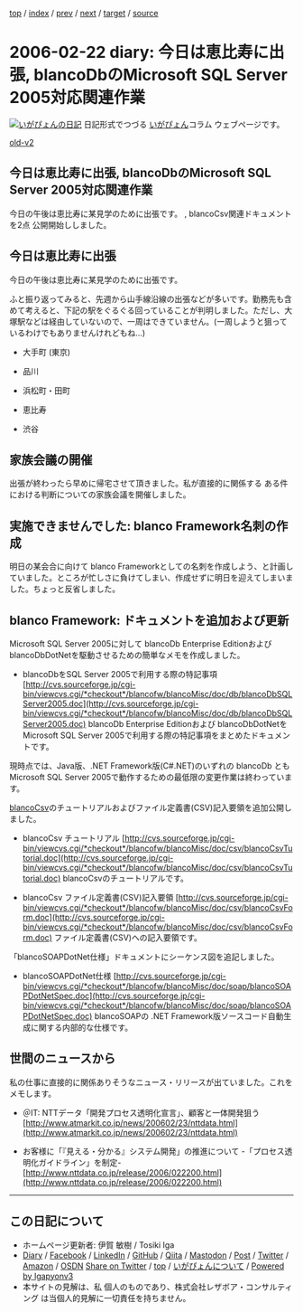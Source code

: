 [top](../index.html) 
 / [index](index.html) 
 / [prev](ig060221.html) 
 / [next](ig060223.html) 
 / [target](https://www.igapyon.jp/igapyon/diary/2006/ig060222.html) 
 / [source](https://github.com/igapyon/diary/blob/master/2006/ig060222.src.md) 

2006-02-22 diary: 今日は恵比寿に出張, blancoDbのMicrosoft SQL Server 2005対応関連作業
=====================================================================================================
[![いがぴょんの日記](https://www.igapyon.jp/igapyon/diary/images/iga202308_64.jpg "いがぴょん")](https://www.igapyon.jp/igapyon/diary/memo/memoigapyon.html) 日記形式でつづる [いがぴょん](https://www.igapyon.jp/igapyon/diary/memo/memoigapyon.html)コラム ウェブページです。

[old-v2](ig060222-orig.html)

## 今日は恵比寿に出張, blancoDbのMicrosoft SQL Server 2005対応関連作業

今日の午後は恵比寿に某見学のために出張です。 , blancoCsv関連ドキュメントを2点 公開開始ししました。


## 今日は恵比寿に出張

今日の午後は恵比寿に某見学のために出張です。

ふと振り返ってみると、先週から山手線沿線の出張などが多いです。勤務先も含めて考えると、下記の駅をぐるぐる回っていることが判明しました。ただし、大塚駅などは経由していないので、一周はできていません。(一周しようと狙っているわけでもありませんけれどもね…)

* 大手町 (東京)
  
* 品川
  
* 浜松町・田町
  
* 恵比寿
  
* 渋谷

## 家族会議の開催

出張が終わったら早めに帰宅させて頂きました。私が直接的に関係する ある件における判断についての家族会議を開催しました。

## 実施できませんでした: blanco Framework名刺の作成

明日の某会合に向けて blanco Frameworkとしての名刺を作成しよう、と計画していました。ところが忙しさに負けてしまい、作成せずに明日を迎えてしまいました。ちょっと反省しました。

## blanco Framework: ドキュメントを追加および更新

Microsoft SQL Server 2005に対して blancoDb Enterprise EditionおよびblancoDbDotNetを駆動させるための簡単なメモを作成しました。

* blancoDbをSQL Server 2005で利用する際の特記事項
    [http://cvs.sourceforge.jp/cgi-bin/viewcvs.cgi/*checkout*/blancofw/blancoMisc/doc/db/blancoDbSQLServer2005.doc](http://cvs.sourceforge.jp/cgi-bin/viewcvs.cgi/*checkout*/blancofw/blancoMisc/doc/db/blancoDbSQLServer2005.doc)
    blancoDb Enterprise Editionおよび blancoDbDotNetを Microsoft SQL Server 2005で利用する際の特記事項をまとめたドキュメントです。

現時点では、Java版、.NET Framework版(C#.NET)のいずれの blancoDb とも Microsoft SQL Server
2005で動作するための最低限の変更作業は終わっています。

[blancoCsv](https://www.igapyon.jp/blanco/blancocsv.html)のチュートリアルおよびファイル定義書(CSV)記入要領を追加公開しました。

* blancoCsv チュートリアル
    [http://cvs.sourceforge.jp/cgi-bin/viewcvs.cgi/*checkout*/blancofw/blancoMisc/doc/csv/blancoCsvTutorial.doc](http://cvs.sourceforge.jp/cgi-bin/viewcvs.cgi/*checkout*/blancofw/blancoMisc/doc/csv/blancoCsvTutorial.doc)
    blancoCsvのチュートリアルです。
  
* blancoCsv ファイル定義書(CSV)記入要領
    [http://cvs.sourceforge.jp/cgi-bin/viewcvs.cgi/*checkout*/blancofw/blancoMisc/doc/csv/blancoCsvForm.doc](http://cvs.sourceforge.jp/cgi-bin/viewcvs.cgi/*checkout*/blancofw/blancoMisc/doc/csv/blancoCsvForm.doc)
    ファイル定義書(CSV)への記入要領です。

「blancoSOAPDotNet仕様」ドキュメントにシーケンス図を追記しました。

* blancoSOAPDotNet仕様
    [http://cvs.sourceforge.jp/cgi-bin/viewcvs.cgi/*checkout*/blancofw/blancoMisc/doc/soap/blancoSOAPDotNetSpec.doc](http://cvs.sourceforge.jp/cgi-bin/viewcvs.cgi/*checkout*/blancofw/blancoMisc/doc/soap/blancoSOAPDotNetSpec.doc)
    blancoSOAPの .NET Framework版ソースコード自動生成に関する内部的な仕様です。

## 世間のニュースから

私の仕事に直接的に関係ありそうなニュース・リリースが出ていました。これをメモします。

* ＠IT: NTTデータ「開発プロセス透明化宣言」、顧客と一体開発狙う
  [http://www.atmarkit.co.jp/news/200602/23/nttdata.html](http://www.atmarkit.co.jp/news/200602/23/nttdata.html)
  
* お客様に「『見える・分かる』システム開発」の推進について -「プロセス透明化ガイドライン」を制定-
  [http://www.nttdata.co.jp/release/2006/022200.html](http://www.nttdata.co.jp/release/2006/022200.html)


----------------------------------------------------------------------------------------------------

## この日記について

* ホームページ更新者: 伊賀 敏樹 / Tosiki Iga
* [Diary](https://www.igapyon.jp/igapyon/diary/) / [Facebook](https://www.facebook.com/igapyon) / [LinkedIn](https://www.linkedin.com/in/toshikiiga) / [GitHub](https://github.com/igapyon) / [Qiita](https://qiita.com/igapyon) / [Mastodon](https://social.vivaldi.net/@igapyon) / [Post](https://post.news/igapyon) / [Twitter](https://twitter.com/ToshikiIga) / [Amazon](https://www.amazon.co.jp/%E4%BC%8A%E8%B3%80-%E6%95%8F%E6%A8%B9/e/B004LTQWCQ) / [OSDN](https://ja.osdn.net/users/iga/)
[Share on Twitter](https://twitter.com/intent/tweet?hashtags=igapyon%2Cdiary%2C%E3%81%84%E3%81%8C%E3%81%B4%E3%82%87%E3%82%93&text=%E4%BB%8A%E6%97%A5%E3%81%AF%E6%81%B5%E6%AF%94%E5%AF%BF%E3%81%AB%E5%87%BA%E5%BC%B5%2C+blancoDb%E3%81%AEMicrosoft+SQL+Server+2005%E5%AF%BE%E5%BF%9C%E9%96%A2%E9%80%A3%E4%BD%9C%E6%A5%AD&url=https%3A%2F%2Fwww.igapyon.jp%2Figapyon%2Fdiary%2F2006%2Fig060222.html) / [top](../index.html) / [いがぴょんについて](https://www.igapyon.jp/igapyon/diary/memo/memoigapyon.html) / [Powered by Igapyonv3](https://github.com/igapyon/igapyonv3)
* 本サイトの見解は、私 個人のものであり、株式会社レザボア・コンサルティング は当個人的見解に一切責任を持ちません。 
